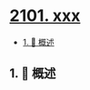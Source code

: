 # [2101. xxx](https://github.com/Tdahuyou/TNotes.leetcode/tree/main/notes/2101.%20xxx)

<!-- region:toc -->

- [1. 📝 概述](#1--概述)

<!-- endregion:toc -->

## 1. 📝 概述
